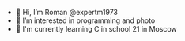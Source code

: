 - 👋 Hi, I’m Roman @expertm1973
- 👀 I’m interested in programming and photo
- 🌱 I'm currently learning C in school 21 in Moscow
